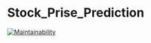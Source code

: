 # Stock_Prise_Prediction
[![Maintainability](https://api.codeclimate.com/v1/badges/586edac1a63049e5299c/maintainability)](https://codeclimate.com/github/Anastasios-K/Crypto_Prise_Prediction/maintainability)
